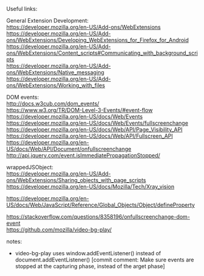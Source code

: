 Useful links:  

General Extension Development:  
https://developer.mozilla.org/en-US/Add-ons/WebExtensions  
https://developer.mozilla.org/en-US/Add-ons/WebExtensions/Developing_WebExtensions_for_Firefox_for_Android  
https://developer.mozilla.org/en-US/Add-ons/WebExtensions/Content_scripts#Communicating_with_background_scripts  
https://developer.mozilla.org/en-US/Add-ons/WebExtensions/Native_messaging  
https://developer.mozilla.org/en-US/Add-ons/WebExtensions/Working_with_files  

DOM events:  
http://docs.w3cub.com/dom_events/  
https://www.w3.org/TR/DOM-Level-3-Events/#event-flow  
https://developer.mozilla.org/en-US/docs/Web/Events  
https://developer.mozilla.org/en-US/docs/Web/Events/fullscreenchange  
https://developer.mozilla.org/en-US/docs/Web/API/Page_Visibility_API  
https://developer.mozilla.org/en-US/docs/Web/API/Fullscreen_API  
https://developer.mozilla.org/en-US/docs/Web/API/Document/onfullscreenchange  
http://api.jquery.com/event.isImmediatePropagationStopped/  

wrappedJSObject:  
https://developer.mozilla.org/en-US/Add-ons/WebExtensions/Sharing_objects_with_page_scripts  
https://developer.mozilla.org/en-US/docs/Mozilla/Tech/Xray_vision  

https://developer.mozilla.org/en-US/docs/Web/JavaScript/Reference/Global_Objects/Object/defineProperty  

https://stackoverflow.com/questions/8358196/onfullscreenchange-dom-event  
https://github.com/mozilla/video-bg-play/  

notes:  
- video-bg-play uses window.addEventListener() instead of document.addEventListener() [commit comment:  Make sure events are stopped at the capturing phase, instead of the arget phase]  
